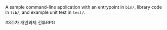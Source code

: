 A sample command-line application with an entrypoint in `bin/`, library code
in `lib/`, and example unit test in `test/`.

#3주차 개인과제 전투RPG